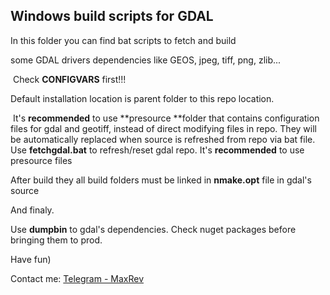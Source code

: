 ## Windows build scripts for GDAL

In this folder you can find bat scripts to fetch and build 

some GDAL drivers dependencies like GEOS, jpeg, tiff, png, zlib...

​	Check **CONFIGVARS** first!!!

Default installation location is parent folder to this repo location.

​	It's **recommended** to use **presource **folder that contains configuration files for gdal and geotiff, instead of direct modifying files in repo. They will be automatically replaced when source is refreshed from repo via bat file. Use **fetchgdal.bat** to refresh/reset gdal repo. It's **recommended** to use presource files 

After build they all build folders must be linked in **nmake.opt** file in gdal's source

And finaly.

Use **dumpbin** to gdal's dependencies. Check nuget packages before bringing them to prod. 

Have fun)

Contact me: [Telegram - MaxRev](http://t.me/maxrev)
